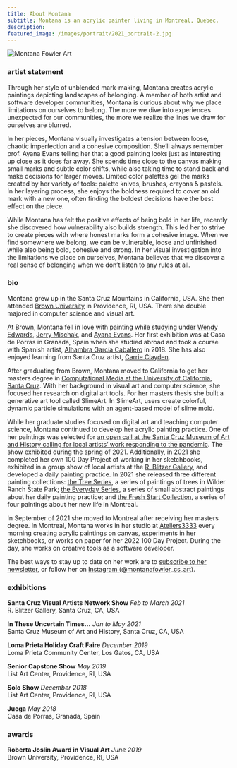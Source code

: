 ```yaml
---
title: About Montana
subtitle: Montana is an acrylic painter living in Montreal, Quebec.
description:
featured_image: /images/portrait/2021_portrait-2.jpg
---
```


![Montana Fowler Art](/website/images/portrait/2021_portrait-2.jpg)

### artist statement

Through her style of unblended mark-making, Montana creates acrylic paintings depicting landscapes of belonging. A member of both artist and software developer communities, Montana is curious about why we place limitations on ourselves to belong.  The more we dive into experiences unexpected for our communities, the more we realize the lines we draw for ourselves are blurred.

In her pieces, Montana visually investigates a tension between loose, chaotic imperfection and a cohesive composition.  She’ll always remember prof. Ayana Evans telling her that a good painting looks just as interesting up close as it does far away.  She spends time close to the canvas making small marks and subtle color shifts, while also taking time to stand back and make decisions for larger moves. Limited color palettes gel the marks created by her variety of tools: palette knives, brushes, crayons & pastels. In her layering process, she enjoys the boldness required to cover an old mark with a new one, often finding the boldest decisions have the best effect on the piece.  

While Montana has felt the positive effects of being bold in her life, recently she discovered how vulnerability also builds strength. This led her to strive to create pieces with where honest marks form a cohesive image.  When we find somewhere we belong, we can be vulnerable, loose and unfinished while also being bold, cohesive and strong.  In her visual investigation into the limitations we place on ourselves, Montana believes that we discover a real sense of belonging when we don’t listen to any rules at all.

### bio
Montana grew up in the Santa Cruz Mountains in California, USA.  She then attended [Brown University](https://www.brown.edu) in Providence, RI, USA.  There she double majored in computer science and visual art.  

At Brown, Montana fell in love with painting while studying under <a href="https://wendyedwardspainting.com">Wendy Edwards</a>, <a href="https://jerrymischak.com">Jerry Mischak</a>, and <a href="https://www.ayanaevans.com">Ayana Evans</a>.  Her first exhibition was at Casa de Porras in Granada, Spain when she studied abroad and took a course with Spanish artist, <a href="https://www.instagram.com/telasanimadasdealhambra/">Alhambra García Caballero</a> in 2018.  She has also enjoyed learning from Santa Cruz artist, <a href="https://www.carrieclayden.com">Carrie Clayden</a>.

After graduating from Brown, Montana moved to California to get her masters degree in <a href="https://engineering.ucsc.edu/departments/computational-media">Computational Media at the University of California, Santa Cruz</a>.  With her background in visual art and computer science, she focused her research on digital art tools.  For her masters thesis she built a generative art tool called SlimeArt.  In SlimeArt, users create colorful, dynamic particle simulations with an agent-based model of slime mold.

While her graduate studies focused on digital art and teaching computer science, Montana continued to develop her acrylic painting practice.  One of her paintings was selected for [an open call at the Santa Cruz Museum of Art and History calling for local artists’ work responding to the pandemic](https://www.santacruzmah.org/blog/itut).  The show exhibited during the spring of 2021.  Additionally, in 2021 she completed her own 100 Day Project of working in her sketchbooks, exhibited in a group show of local artists at the [R. Blitzer Gallery](https://www.instagram.com/rblitzergallery/?hl=en), and developed a daily painting practice.  In 2021 she released three different painting collections: [the Tree Series]({{site.baseurl}}/painting-collections/2021-1-tree-series/), a series of paintings of trees in Wilder Ranch State Park; [the Everyday Series]({{site.baseurl}}/painting-collections/2021-2-tree-series/), a series of small abstract paintings about her daily painting practice; and [the Fresh Start Collection]({{site.baseurl}}/painting-collections/2021-4-dec-paintings/), a series of four paintings about her new life in Montreal.

In September of 2021 she moved to Montreal after receiving her masters degree.  In Montreal, Montana works in her studio at [Ateliers3333](https://www.ateliers3333.com) every morning creating acrylic paintings on canvas, experiments in her sketchbooks, or works on paper for her 2022 100 Day Project. During the day, she works on creative tools as a software developer.  

The best ways to stay up to date on her work are to <a href="https://montanafowler.us2.list-manage.com/subscribe?u=a53b48a7dada1d1df2268f45c&id=e5121f1348">subscribe to her newsletter</a>, or follow her on <a href="https://www.instagram.com/montanafowler_cs_art/">Instagram (@montanafowler_cs_art)</a>.

### exhibitions

**Santa Cruz Visual Artists Network Show** *Feb to March 2021*  
R. Blitzer Gallery, Santa Cruz, CA, USA

**In These Uncertain Times...**  *Jan to May 2021*  
Santa Cruz Museum of Art and History, Santa Cruz, CA, USA

**Loma Prieta Holiday Craft Faire**  *December 2019*  
Loma Prieta Community Center, Los Gatos, CA, USA

**Senior Capstone Show**  *May 2019*  
List Art Center, Providence, RI, USA

**Solo Show**  *December 2018*  
List Art Center, Providence, RI, USA

**Juega**  *May 2018*  
Casa de Porras, Granada, Spain

### awards

**Roberta Joslin Award in Visual Art** *June 2019*  
Brown University, Providence, RI, USA

